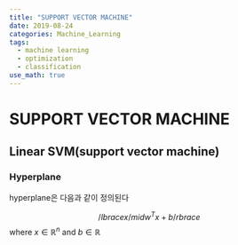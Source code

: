 ```yaml
---
title: "SUPPORT VECTOR MACHINE"
date: 2019-08-24
categories: Machine_Learning
tags:
  - machine learning
  - optimization
  - classification
use_math: true
---
```


# SUPPORT VECTOR MACHINE

## Linear SVM(support vector machine)

### Hyperplane

hyperplane은 다음과 같이 정의된다

$$/lbrace x /mid w^{T}x+b /rbrace$$
where $x \in \mathbb{R}^{n}$ and $b \in \mathbb{R}$

